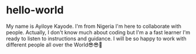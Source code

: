 # hello-world
My name is Ayiloye Kayode. I'm from Nigeria
I'm here to collaborate with people. 
Actually, I don't know much about coding but I'm a a fast learner
I'm ready to listen to instructions and guidance.
I will be so happy to work with different people all over the World😎😎🥰
